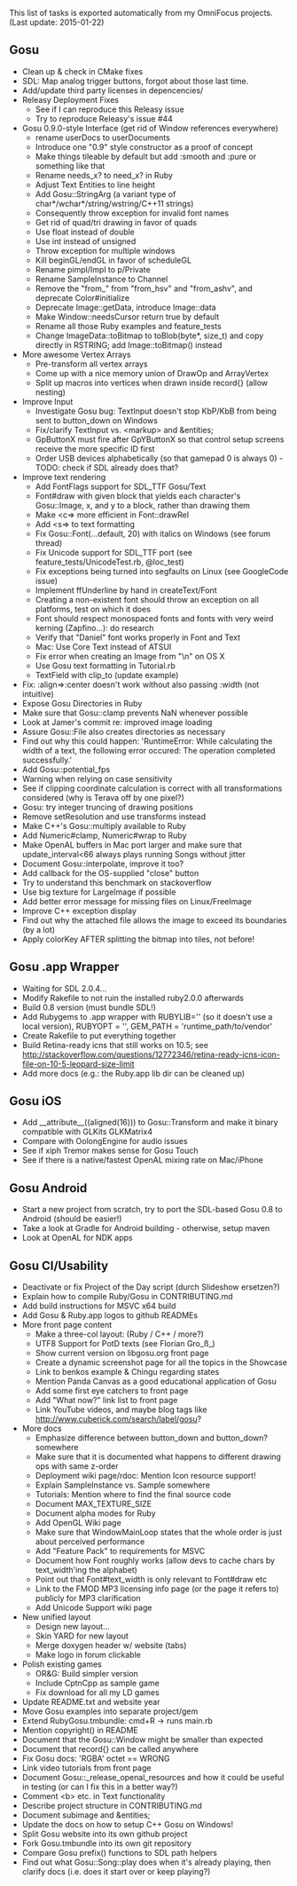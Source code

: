 This list of tasks is exported automatically from my OmniFocus projects.
(Last update: 2015-01-22)


## Gosu
  * Clean up & check in CMake fixes
  * SDL: Map analog trigger buttons, forgot about those last time.
  * Add/update third party licenses in depencencies/
  * Releasy Deployment Fixes
    * See if I can reproduce this Releasy issue
    * Try to reproduce Releasy's issue #44
  * Gosu 0.9.0-style Interface (get rid of Window references everywhere)
    * rename userDocs to userDocuments
    * Introduce one "0.9" style constructor as a proof of concept
    * Make things tileable by default but add :smooth and :pure or something like that
    * Rename needs\_x? to need\_x? in Ruby
    * Adjust Text Entities to line height
    * Add Gosu::StringArg (a variant type of char*/wchar*/string/wstring/C++11 strings)
    * Consequently throw exception for invalid font names
    * Get rid of quad/tri drawing in favor of quads
    * Use float instead of double
    * Use int instead of unsigned
    * Throw exception for multiple windows
    * Kill beginGL/endGL in favor of scheduleGL
    * Rename pimpl/Impl to p/Private
    * Rename SampleInstance to Channel
    * Remove the "from\_" from "from\_hsv" and "from\_ashv", and deprecate Color#initialize
    * Deprecate Image::getData, introduce Image::data
    * Make Window::needsCursor return true by default
    * Rename all those Ruby examples and feature\_tests
    * Change ImageData::toBitmap to toBlob(byte*, size\_t) and copy directly in RSTRING; add Image::toBitmap() instead
  * More awesome Vertex Arrays
    * Pre-transform all vertex arrays
    * Come up with a nice memory union of DrawOp and ArrayVertex
    * Split up macros into vertices when drawn inside record{} (allow nesting)
  * Improve Input
    * Investigate Gosu bug: TextInput doesn't stop KbP/KbB from being sent to button\_down on Windows
    * Fix/clarify TextInput vs. &lt;markup> and &entities;
    * GpButtonX must fire after GpYButtonX so that control setup screens receive the more specific ID first
    * Order USB devices alphabetically (so that gamepad 0 is always 0) - TODO: check if SDL already does that?
  * Improve text rendering
    * Add FontFlags support for SDL\_TTF Gosu/Text
    * Font#draw with given block that yields each character's Gosu::Image, x, and y to a block, rather than drawing them
    * Make &lt;c=> more efficient in Font::drawRel
    * Add &lt;s=> to text formatting
    * Fix Gosu::Font(…default, 20) with italics on Windows (see forum thread)
    * Fix Unicode support for SDL\_TTF port (see feature\_tests/UnicodeTest.rb, @loc\_test)
    * Fix exceptions being turned into segfaults on Linux (see GoogleCode issue)
    * Implement ffUnderline by hand in createText/Font
    * Creating a non-existent font should throw an exception on all platforms, test on which it does
    * Font should respect monospaced fonts and fonts with very weird kerning (Zapfino...): do research
    * Verify that "Daniel" font works properly in Font and Text
    * Mac: Use Core Text instead of ATSUI
    * Fix error when creating an Image from "\n" on OS X
    * Use Gosu text formatting in Tutorial.rb
    * TextField with clip\_to (update example)
  * Fix: :align=>:center doesn't work without also passing :width (not intuitive)
  * Expose Gosu Directories in Ruby
  * Make sure that Gosu::clamp prevents NaN whenever possible
  * Look at Jamer's commit re: improved image loading
  * Assure Gosu::File also creates directories as necessary
  * Find out why this could happen: 'RuntimeError: While calculating the width of a text, the following error occured: The operation completed successfully.'
  * Add Gosu::potential\_fps
  * Warning when relying on case sensitivity
  * See if clipping coordinate calculation is correct with all transformations considered (why is Terava off by one pixel?)
  * Gosu: try integer truncing of drawing positions
  * Remove setResolution and use transforms instead
  * Make C++'s Gosu::multiply available to Ruby
  * Add Numeric#clamp, Numeric#wrap to Ruby
  * Make OpenAL buffers in Mac port larger and make sure that update\_interval&lt;66 always plays running Songs without jitter
  * Document Gosu::interpolate, improve it too?
  * Add callback for the OS-supplied "close" button
  * Try to understand this benchmark on stackoverflow
  * Use big texture for LargeImage if possible
  * Add better error message for missing files on Linux/FreeImage
  * Improve C++ exception display
  * Find out why the attached file allows the image to exceed its boundaries (by a lot)
  * Apply colorKey AFTER splitting the bitmap into tiles, not before!

## Gosu .app Wrapper
  * Waiting for SDL 2.0.4...
  * Modify Rakefile to not ruin the installed ruby2.0.0 afterwards
  * Build 0.8 version (must bundle SDL!)
  * Add Rubygems to .app wrapper with RUBYLIB='' (so it doesn't use a local version), RUBYOPT = '', GEM\_PATH = 'runtime\_path/to/vendor'
  * Create Rakefile to put everything together
  * Build Retina-ready icns that still works on 10.5; see http://stackoverflow.com/questions/12772346/retina-ready-icns-icon-file-on-10-5-leopard-size-limit
  * Add more docs (e.g.: the Ruby.app lib dir can be cleaned up)

## Gosu iOS
  * Add \_\_attribute\_\_((aligned(16))) to Gosu::Transform and make it binary compatible with GLKits GLKMatrix4
  * Compare with OolongEngine for audio issues
  * See if xiph Tremor makes sense for Gosu Touch
  * See if there is a native/fastest OpenAL mixing rate on Mac/iPhone

## Gosu Android
  * Start a new project from scratch, try to port the SDL-based Gosu 0.8 to Android (should be easier!)
  * Take a look at Gradle for Android building - otherwise, setup maven
  * Look at OpenAL for NDK apps

## Gosu CI/Usability
  * Deactivate or fix Project of the Day script (durch Slideshow ersetzen?)
  * Explain how to compile Ruby/Gosu in CONTRIBUTING.md
  * Add build instructions for MSVC x64 build
  * Add Gosu & Ruby.app logos to github READMEs
  * More front page content
    * Make a three-col layout: (Ruby / C++ / more?)
    * UTF8 Support for PotD texts (see Florian Gro\_ß\_)
    * Show current version on libgosu.org front page
    * Create a dynamic screenshot page for all the topics in the Showcase
    * Link to benkos example & Chingu regarding states
    * Mention Panda Canvas as a good educational application of Gosu
    * Add some first eye catchers to front page
    * Add "What now?" link list to front page
    * Link YouTube videos, and maybe blog tags like http://www.cuberick.com/search/label/gosu?
  * More docs
    * Emphasize difference between button\_down and button\_down? somewhere
    * Make sure that it is documented what happens to different drawing ops with same z-order
    * Deployment wiki page/rdoc: Mention Icon resource support!
    * Explain SampleInstance vs. Sample somewhere
    * Tutorials: Mention where to find the final source code
    * Document MAX\_TEXTURE\_SIZE
    * Document alpha modes for Ruby
    * Add OpenGL Wiki page
    * Make sure that WindowMainLoop states that the whole order is just about perceived performance
    * Add "Feature Pack" to requirements for MSVC
    * Document how Font roughly works (allow devs to cache chars by text\_width'ing the alphabet)
    * Point out that Font#text\_width is only relevant to Font#draw etc
    * Link to the FMOD MP3 licensing info page (or the page it refers to) publicly for MP3 clarification
    * Add Unicode Support wiki page
  * New unified layout
    * Design new layout…
    * Skin YARD for new layout
    * Merge doxygen header w/ website (tabs)
    * Make logo in forum clickable
  * Polish existing games
    * OR&G: Build simpler version
    * Include CptnCpp as sample game
    * Fix download for all my LD games
  * Update README.txt and website year
  * Move Gosu examples into separate project/gem
  * Extend RubyGosu.tmbundle: cmd+R -> runs main.rb
  * Mention copyright() in README
  * Document that the Gosu::Window might be smaller than expected
  * Document that record{} can be called anywhere
  * Fix Gosu docs: 'RGBA' octet == WRONG
  * Link video tutorials from front page
  * Document Gosu::\_release\_openal\_resources and how it could be useful in testing (or can I fix this in a better way?)
  * Comment &lt;b> etc. in Text functionality
  * Describe project structure in CONTRIBUTING.md
  * Document subimage and &entities;
  * Update the docs on how to setup C++ Gosu on Windows!
  * Split Gosu website into its own github project
  * Fork Gosu.tmbundle into its own git repository
  * Compare Gosu prefix() functions to SDL path helpers
  * Find out what Gosu::Song::play does when it's already playing, then clarify docs (i.e. does it start over or keep playing?)
